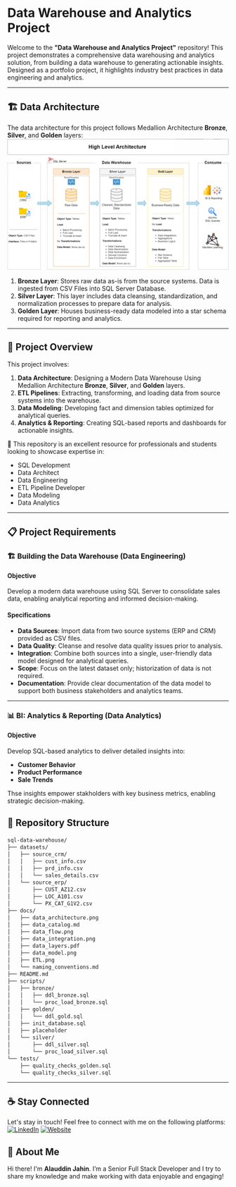 # Data Warehouse and Analytics Project

Welcome to the **"Data Warehouse and Analytics Project"** repository!
This project demonstrates a comprehensive data warehousing and analytics solution, from building a data warehouse to generating actionable insights. Designed as a portfolio project, it highlights industry best practices in data engineering and analytics.

---
## 🏗️ Data Architecture

The data architecture for this project follows Medallion Architecture **Bronze**, **Silver**, and **Golden** layers:
![Data Architecture](docs/data_architecture.png)

1. **Bronze Layer**: Stores raw data as-is from the source systems. Data is ingested from CSV Files into SQL Server Database.
2. **Silver Layer**: This layer includes data cleansing, standardization, and normalization processes to prepare data for analysis.
3. **Golden Layer**: Houses business-ready data modeled into a star schema required for reporting and analytics.

---
## 📖 Project Overview

This project involves:

1. **Data Architecture**: Designing a Modern Data Warehouse Using Medallion Architecture **Bronze**, **Silver**, and **Golden** layers.
2. **ETL Pipelines**: Extracting, transforming, and loading data from source systems into the warehouse.
3. **Data Modeling**: Developing fact and dimension tables optimized for analytical queries.
4. **Analytics & Reporting**: Creating SQL-based reports and dashboards for actionable insights.

🎯 This repository is an excellent resource for professionals and students looking to showcase expertise in:
- SQL Development
- Data Architect
- Data Engineering  
- ETL Pipeline Developer  
- Data Modeling  
- Data Analytics  

---

## 📋 Project Requirements

### 🏗 Building the Data Warehouse (Data Engineering)

#### Objective

Develop a modern data warehouse using SQL Server to consolidate sales data, enabling analytical reporting and informed decision-making.

#### Specifications

* **Data Sources**: Import data from two source systems (ERP and CRM) provided as CSV files.
* **Data Quality**: Cleanse and resolve data quality issues prior to analysis.
* **Integration**: Combine both sources into a single, user-friendly data model designed for analytical queries.
* **Scope**: Focus on the latest dataset only; historization of data is not required.
* **Documentation**: Provide clear documentation of the data model to support both business stakeholders and analytics teams.

---

### 📊 BI: Analytics & Reporting (Data Analytics)

#### Objective

Develop SQL-based analytics to deliver detailed insights into:

* **Customer Behavior**
* **Product Performance**
* **Sale Trends**

Thse insights empower stakholders with key business metrics, enabling strategic decision-making.

## 📂 Repository Structure
```
sql-data-warehouse/
├── datasets/
│   ├── source_crm/
│   │   ├── cust_info.csv
│   │   ├── prd_info.csv
│   │   └── sales_details.csv
│   └── source_erp/
│       ├── CUST_AZ12.csv
│       ├── LOC_A101.csv
│       └── PX_CAT_G1V2.csv
├── docs/
│   ├── data_architecture.png
│   ├── data_catalog.md
│   ├── data_flow.png
│   ├── data_integration.png
│   ├── data_layers.pdf
│   ├── data_model.png
│   ├── ETL.png
│   └── naming_conventions.md
├── README.md
├── scripts/
│   ├── bronze/
│   │   ├── ddl_bronze.sql
│   │   └── proc_load_bronze.sql
│   ├── golden/
│   │   └── ddl_gold.sql
│   ├── init_database.sql
│   ├── placeholder
│   └── silver/
│       ├── ddl_silver.sql
│       └── proc_load_silver.sql
└── tests/
    ├── quality_checks_golden.sql
    └── quality_checks_silver.sql
```

---

## ☕ Stay Connected

Let's stay in touch! Feel free to connect with me on the following platforms: <br/>
[![LinkedIn](https://img.shields.io/badge/LinkedIn-0077B5?style=for-the-badge&logo=linkedin&logoColor=white)](https://www.linkedin.com/in/alauddin-jahin-8008b1183)
[![Website](https://img.shields.io/badge/Website-000000?style=for-the-badge&logo=google-chrome&logoColor=white)](https://alauddinjahin.vercel.app)

## 🌟 About Me

Hi there! I'm **Alauddin Jahin**. I’m a Senior Full Stack Developer and I try to share my knowledge and make working with data enjoyable and engaging!

